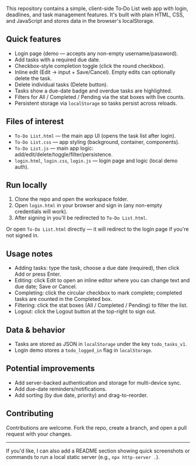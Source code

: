 This repository contains a simple, client-side To‑Do List web app with login, deadlines, and task management features. It's built with plain HTML, CSS, and JavaScript and stores data in the browser's localStorage.

## Quick features
- Login page (demo — accepts any non-empty username/password).
- Add tasks with a required due date.
- Checkbox-style completion toggle (click the round checkbox).
- Inline edit (Edit → input + Save/Cancel). Empty edits can optionally delete the task.
- Delete individual tasks (Delete button).
- Tasks show a due-date badge and overdue tasks are highlighted.
- Filters for All / Completed / Pending via the stat boxes with live counts.
- Persistent storage via `localStorage` so tasks persist across reloads.

## Files of interest
- `To-Do List.html` — the main app UI (opens the task list after login).
- `To-Do List.css` — app styling (background, container, components).
- `To-Do List.js` — main app logic: add/edit/delete/toggle/filter/persistence.
- `login.html`, `login.css`, `login.js` — login page and logic (local demo auth).

## Run locally
1. Clone the repo and open the workspace folder.
2. Open `login.html` in your browser and sign in (any non-empty credentials will work).
3. After signing in you'll be redirected to `To-Do List.html`.

Or open `To-Do List.html` directly — it will redirect to the login page if you're not signed in.

## Usage notes
- Adding tasks: type the task, choose a due date (required), then click Add or press Enter.
- Editing: click Edit to open an inline editor where you can change text and due date; Save or Cancel.
- Completing: click the circular checkbox to mark complete; completed tasks are counted in the Completed box.
- Filtering: click the stat boxes (All / Completed / Pending) to filter the list.
- Logout: click the Logout button at the top-right to sign out.

## Data & behavior
- Tasks are stored as JSON in `localStorage` under the key `todo_tasks_v1`.
- Login demo stores a `todo_logged_in` flag in `localStorage`.

## Potential improvements
- Add server-backed authentication and storage for multi-device sync.
- Add due-date reminders/notifications.
- Add sorting (by due date, priority) and drag-to-reorder.

## Contributing
Contributions are welcome. Fork the repo, create a branch, and open a pull request with your changes.

---

If you'd like, I can also add a README section showing quick screenshots or commands to run a local static server (e.g., `npx http-server .`).
